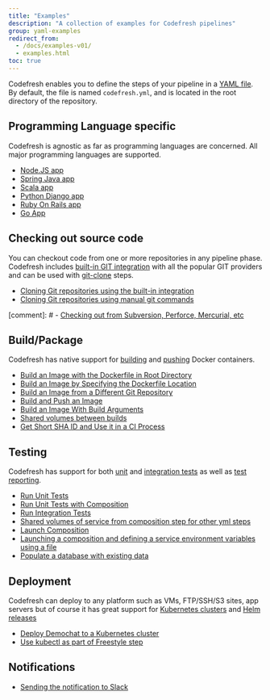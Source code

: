 ```yaml
---
title: "Examples"
description: "A collection of examples for Codefresh pipelines"
group: yaml-examples
redirect_from:
  - /docs/examples-v01/
  - examples.html
toc: true
---
```

Codefresh enables you to define the steps of your pipeline in a [YAML file]({{site.baseurl}}/docs/codefresh-yaml/what-is-the-codefresh-yaml/). By default, the file is named `codefresh.yml`, and is located in the root directory of the repository.

## Programming Language specific

Codefresh is agnostic as far as programming languages are concerned. All major programming languages are supported.

- [Node.JS app]({{site.baseurl}}/docs/learn-by-example/nodejs/lets-chat/)
- [Spring Java app]({{site.baseurl}}/docs/learn-by-example/java/spring-boot-2/)
- [Scala app]({{site.baseurl}}/docs/learn-by-example/scala/scala-hello-world/)
- [Python Django app]({{site.baseurl}}/docs/learn-by-example/python/django/)
- [Ruby On Rails app]({{site.baseurl}}/docs/learn-by-example/ruby/)
- [Go App]({{site.baseurl}}/docs/learn-by-example/golang/golang-hello-world/)

## Checking out source code

You can checkout code from one or more repositories in any pipeline phase. Codefresh includes [built-in GIT integration]({{site.baseurl}}/docs/integrations/git-providers/) with all the popular GIT providers and can be used with [git-clone]({{site.baseurl}}/docs/codefresh-yaml/steps/git-clone/) steps.

- [Cloning Git repositories using the built-in integration]({{site.baseurl}}/docs/yaml-examples/examples/git-checkout/)
- [Cloning Git repositories using manual git commands]({{site.baseurl}}/docs/yaml-examples/examples/git-checkout-custom/)

[comment]: # - [Checking out from Subversion, Perforce, Mercurial, etc ]({{site.baseurl}}/docs/learn-by-example/golang/golang-hello-world/)

## Build/Package

Codefresh has native support for [building]({{site.baseurl}}/docs/codefresh-yaml/steps/build-1/) and [pushing]({{site.baseurl}}/docs/codefresh-yaml/steps/push-1/) Docker containers.

- [Build an Image with the Dockerfile in Root Directory]({{site.baseurl}}/docs/yaml-examples/examples/build-an-image-dockerfile-in-root-directory/)
- [Build an Image by Specifying the Dockerfile Location]({{site.baseurl}}/docs/yaml-examples/examples/build-an-image-specify-dockerfile-location)
- [Build an Image from a Different Git Repository]({{site.baseurl}}/docs/yaml-examples/examples/build-an-image-from-a-different-git-repository)
- [Build and Push an Image]({{site.baseurl}}/docs/yaml-examples/examples/build-and-push-an-image)
- [Build an Image With Build Arguments]({{site.baseurl}}/docs/yaml-examples/examples/build-an-image-with-build-arguments)
- [Shared volumes between builds]({{site.baseurl}}/docs/yaml-examples/examples/shared-volumes-between-builds)
- [Get Short SHA ID and Use it in a CI Process]({{site.baseurl}}/docs/yaml-examples/examples/get-short-sha-id-and-use-it-in-a-ci-process)


## Testing

Codefresh has support for both [unit]({{site.baseurl}}/docs/testing/unit-tests/) and [integration tests]({{site.baseurl}}/docs/testing/integration-tests/) as well as [test reporting]({{site.baseurl}}/docs/testing/test-reports/).

- [Run Unit Tests]({{site.baseurl}}/docs/yaml-examples/examples/run-unit-tests) 
- [Run Unit Tests with Composition]({{site.baseurl}}/docs/yaml-examples/examples/run-unit-tests-with-composition) 
- [Run Integration Tests]({{site.baseurl}}/docs/yaml-examples/examples/run-integration-tests) 
- [Shared volumes of service from composition step for other yml steps]({{site.baseurl}}/docs/yaml-examples/examples/shared-volumes-of-service-from-composition-step-for-other-yml-steps)
- [Launch Composition]({{site.baseurl}}/docs/yaml-examples/examples/launch-composition) 
- [Launching a composition and defining a service environment variables using a file]({{site.baseurl}}/docs/yaml-examples/examples/launching-a-composition-and-defining-a-service-environment-variables-using-a-file) 
- [Populate a database with existing data]({{site.baseurl}}/docs/yaml-examples/examples/populate-a-database-with-existing-data) 

## Deployment

Codefresh can deploy to any platform such as VMs, FTP/SSH/S3 sites, app servers but of course it has great support for [Kubernetes clusters]({{site.baseurl}}/docs/deploy-to-kubernetes/deployment-options-to-kubernetes/) and [Helm releases]({{site.baseurl}}/docs/new-helm/helm-releases-management/)

- [Deploy Demochat to a Kubernetes cluster]({{site.baseurl}}/docs/deploy-to-kubernetes/codefresh-kubernetes-integration-demochat-example/) 
- [Use kubectl as part of Freestyle step]({{site.baseurl}}/docs/yaml-examples/examples/use-kubectl-as-part-of-freestyle-step) 

## Notifications

- [Sending the notification to Slack]({{site.baseurl}}/docs/yaml-examples/examples/sending-the-notification-to-slack)
